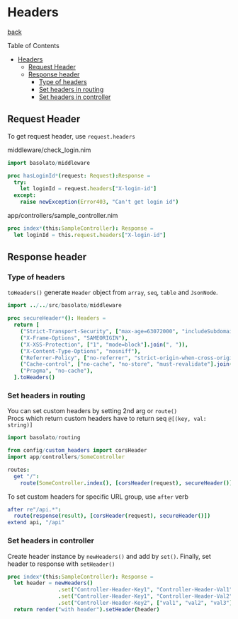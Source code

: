 Headers
===
[back](../README.md)

Table of Contents

<!--ts-->
   * [Headers](#headers)
      * [Request Header](#request-header)
      * [Response header](#response-header)
         * [Type of headers](#type-of-headers)
         * [Set headers in routing](#set-headers-in-routing)
         * [Set headers in controller](#set-headers-in-controller)

<!-- Added by: jiro4989, at: 2020年  3月 30日 月曜日 08:17:11 JST -->

<!--te-->

## Request Header
To get request header, use `request.headers`

middleware/check_login.nim
```nim
import basolato/middleware

proc hasLoginId*(request: Request):Response =
  try:
    let loginId = request.headers["X-login-id"]
  except:
    raise newException(Error403, "Can't get login id")
```

app/controllers/sample_controller.nim
```nim
proc index*(this:SampleController): Response =
  let loginId = this.request.headers["X-login-id"]
```

## Response header
### Type of headers
`toHeaders()` generate `Header` object from `array`, `seq`, `table` and `JsonNode`.

```nim
import ../../src/basolato/middleware

proc secureHeader*(): Headers =
  return [
    ("Strict-Transport-Security", ["max-age=63072000", "includeSubdomains"].join(", ")),
    ("X-Frame-Options", "SAMEORIGIN"),
    ("X-XSS-Protection", ["1", "mode=block"].join(", ")),
    ("X-Content-Type-Options", "nosniff"),
    ("Referrer-Policy", ["no-referrer", "strict-origin-when-cross-origin"].join(", ")),
    ("Cache-control", ["no-cache", "no-store", "must-revalidate"].join(", ")),
    ("Pragma", "no-cache"),
  ].toHeaders()
```


### Set headers in routing
You can set custom headers by setting 2nd arg or `route()`  
Procs which return custom headers have to return seq `@[(key, val: string)]`

```nim
import basolato/routing

from config/custom_headers import corsHeader
import app/controllers/SomeController

routes:
  get "/":
    route(SomeController.index(), [corsHeader(request), secureHeader()])
```

To set custom headers for specific URL group, use `after` verb
```nim
after re"/api.*":
  route(response(result), [corsHeader(request), secureHeader()])
extend api, "/api"
```

### Set headers in controller
Create header instance by `newHeaders()` and add by `set()`. Finally, set header to response with `setHeader()`
```nim
proc index*(this:SampleController): Response =
  let header = newHeaders()
                .set("Controller-Header-Key1", "Controller-Header-Val1")
                .set("Controller-Header-Key1", "Controller-Header-Val2")
                .set("Controller-Header-Key2", ["val1", "val2", "val3"])
  return render("with header").setHeader(header)
```
